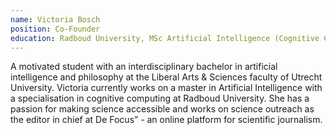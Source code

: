 ```yaml
---
name: Victoria Bosch 
position: Co-Founder
education: Radboud University, MSc Artificial Intelligence (Cognitive Computing)
---
```


A motivated student with an interdisciplinary bachelor in artificial intelligence and philosophy at the Liberal Arts & Sciences faculty of Utrecht University. Victoria currently works on a master in Artificial Intelligence with a specialisation in cognitive computing at Radboud University. She has a passion for making science accessible and works on science outreach as the editor in chief at De Focus” - an online platform for scientific journalism.
